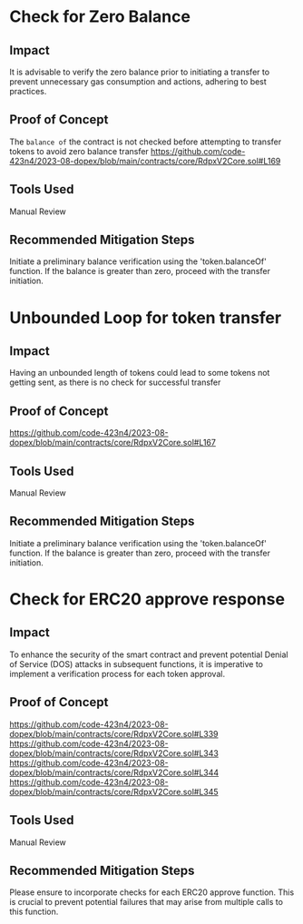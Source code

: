 # Check for Zero Balance
## Impact
It is advisable to verify the zero balance prior to initiating a transfer to prevent unnecessary gas consumption and actions, adhering to best practices.
## Proof of Concept
The `balance of` the contract is not checked before attempting to transfer tokens to avoid zero balance transfer
https://github.com/code-423n4/2023-08-dopex/blob/main/contracts/core/RdpxV2Core.sol#L169
## Tools Used
Manual Review
## Recommended Mitigation Steps
Initiate a preliminary balance verification using the 'token.balanceOf' function. If the balance is greater than zero, proceed with the transfer initiation.


# Unbounded Loop for token transfer
## Impact
Having an unbounded length of tokens could lead to some tokens not getting sent, as there is no check for successful transfer 
## Proof of Concept
https://github.com/code-423n4/2023-08-dopex/blob/main/contracts/core/RdpxV2Core.sol#L167
## Tools Used
Manual Review
## Recommended Mitigation Steps
Initiate a preliminary balance verification using the 'token.balanceOf' function. If the balance is greater than zero, proceed with the transfer initiation.


# Check for ERC20 approve response
## Impact
To enhance the security of the smart contract and prevent potential Denial of Service (DOS) attacks in subsequent functions, it is imperative to implement a verification process for each token approval.
## Proof of Concept
https://github.com/code-423n4/2023-08-dopex/blob/main/contracts/core/RdpxV2Core.sol#L339
https://github.com/code-423n4/2023-08-dopex/blob/main/contracts/core/RdpxV2Core.sol#L343
https://github.com/code-423n4/2023-08-dopex/blob/main/contracts/core/RdpxV2Core.sol#L344
https://github.com/code-423n4/2023-08-dopex/blob/main/contracts/core/RdpxV2Core.sol#L345
## Tools Used
Manual Review
## Recommended Mitigation Steps
Please ensure to incorporate checks for each ERC20 approve function. This is crucial to prevent potential failures that may arise from multiple calls to this function.


